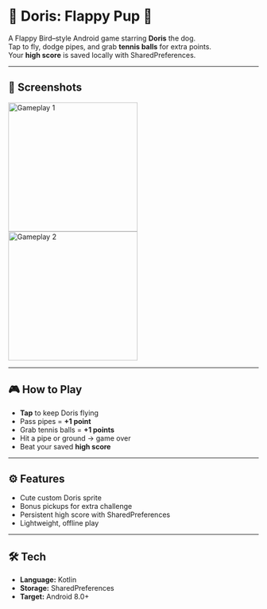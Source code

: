 # 🐶 Doris: Flappy Pup 🎾

A Flappy Bird–style Android game starring **Doris** the dog.  
Tap to fly, dodge pipes, and grab **tennis balls** for extra points.  
Your **high score** is saved locally with SharedPreferences.

---

## 📸 Screenshots

<p align="left">
  <img src="https://github.com/user-attachments/assets/3333243b-98ca-4790-a50b-928bb10a849a" alt="Gameplay 1" width="260" />
  <img src="https://github.com/user-attachments/assets/4c645d74-e064-448a-88dc-e99c948ce347" alt="Gameplay 2" width="260" />
</p>

---

## 🎮 How to Play
- **Tap** to keep Doris flying  
- Pass pipes = **+1 point**  
- Grab tennis balls = **+1 points**  
- Hit a pipe or ground → game over  
- Beat your saved **high score**  

---

## ⚙️ Features
- Cute custom Doris sprite  
- Bonus pickups for extra challenge  
- Persistent high score with SharedPreferences  
- Lightweight, offline play  

---

## 🛠 Tech
- **Language:** Kotlin  
- **Storage:** SharedPreferences  
- **Target:** Android 8.0+  


